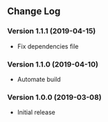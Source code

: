 ## Change Log
### Version 1.1.1 (2019-04-15)
- Fix dependencies file
### Version 1.1.0 (2019-04-10)
- Automate build
### Version 1.0.0 (2019-03-08)
- Initial release
